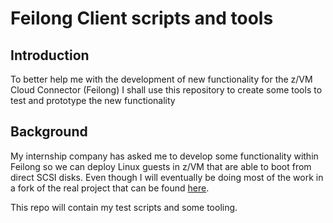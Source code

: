 # Feilong Client scripts and tools

## Introduction
To better help me with the development of new
functionality for the z/VM Cloud Connector (Feilong)
I shall use this repository to create some tools to
test and prototype the new functionality

## Background
My internship company has asked me to develop some
functionality within Feilong so we can deploy Linux
guests in z/VM that are able to boot from direct SCSI
disks. Even though I will eventually be doing most of
the work in a fork of the real project that can be found
[here](https://github.com/openmainframeproject/python-zvm-sdk).

This repo will contain my test scripts and some tooling.
